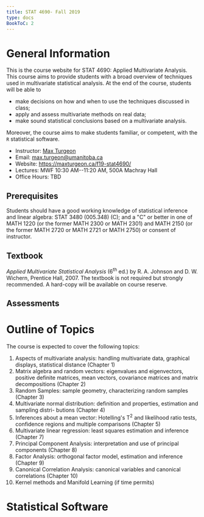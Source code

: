 ```yaml
---
title: STAT 4690- Fall 2019
type: docs
BookToC: 2
---
```


# General Information

This is the course website for STAT 4690: Applied Multivariate Analysis. This course aims to provide students with a broad overview of techniques used in multivariate statistical analysis. At the end of the course, students will be able to

  - make decisions on how and when to use the techniques discussed in class;
  - apply and assess multivariate methods on real data;
  - make sound statistical conclusions based on a multivariate analysis.

Moreover, the course aims to make students familiar, or competent, with the `R` statistical software.

  - Instructor: [Max Turgeon](https://maxturgeon.ca/)
  - Email: <max.turgeon@umanitoba.ca>
  - Website: <https://maxturgeon.ca/f19-stat4690/>
  - Lectures: MWF 10:30 AM--11:20 AM, 500A Machray Hall
  - Office Hours: TBD

## Prerequisites

Students should have a good working knowledge of statistical inference and linear algebra: STAT 3480 (005.348) \(C\); and a "C" or better in one of MATH 1220 (or the former MATH 2300 or MATH 2301) and MATH 2150 (or the former MATH 2720 or MATH 2721 or MATH 2750) or consent of instructor.

## Textbook

*Applied Multivariate Statistical Analysis* (6<sup>th</sup> ed.) by R. A. Johnson and D. W. Wichern, Prentice Hall, 2007.
The textbook is not required but strongly recommended. A hard-copy will be available on course reserve.

## Assessments

# Outline of Topics

The course is expected to cover the following topics:

  1. Aspects of multivariate analysis: handling multivariate data, graphical displays, statistical
distance (Chapter 1)
  2. Matrix algebra and random vectors: eigenvalues and eigenvectors, positive definite matrices,
mean vectors, covariance matrices and matrix decompositions (Chapter 2)
  3. Random Samples: sample geometry, characterizing random samples (Chapter 3)
  4. Multivariate normal distribution: definition and properties, estimation and sampling distri-
butions (Chapter 4)
  5. Inferences about a mean vector: Hotelling's T<sup>2</sup> and likelihood ratio tests, confidence regions
and multiple comparisons (Chapter 5)
  6. Multivariate linear regression: least squares estimation and inference (Chapter 7)
  7. Principal Component Analysis: interpretation and use of principal components (Chapter 8)
  8. Factor Analysis: orthogonal factor model, estimation and inference (Chapter 9)
  9. Canonical Correlation Analysis: canonical variables and canonical correlations (Chapter 10)
  10. Kernel methods and Manifold Learning (if time permits)

# Statistical Software

